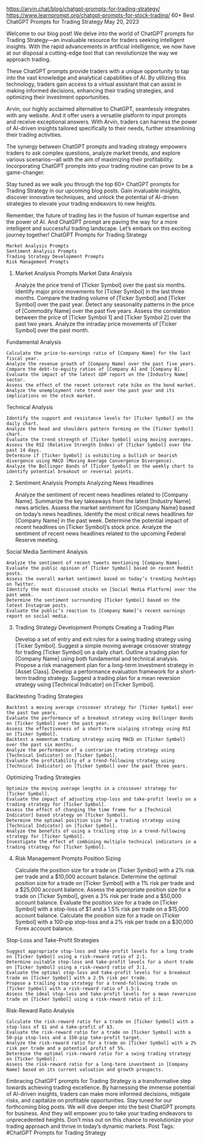 https://arvin.chat/blog/chatgpt-prompts-for-trading-strategy/
https://www.learnprompt.org/chatgpt-prompts-for-stock-trading/
60+ Best ChatGPT Prompts for Trading Strategy
May 20, 2023

Welcome to our blog post! We delve into the world of ChatGPT prompts for Trading Strategy—an invaluable resource for traders seeking intelligent insights. With the rapid advancements in artificial intelligence, we now have at our disposal a cutting-edge tool that can revolutionize the way we approach trading.

These ChatGPT prompts provide traders with a unique opportunity to tap into the vast knowledge and analytical capabilities of AI. By utilizing this technology, traders gain access to a virtual assistant that can assist in making informed decisions, enhancing their trading strategies, and optimizing their investment opportunities.

Arvin, our highly acclaimed alternative to ChatGPT, seamlessly integrates with any website. And it offer users a versatile platform to input prompts and receive exceptional answers. With Arvin, traders can harness the power of AI-driven insights tailored specifically to their needs, further streamlining their trading activities.

The synergy between ChatGPT prompts and trading strategy empowers traders to ask complex questions, analyze market trends, and explore various scenarios—all with the aim of maximizing their profitability. Incorporating ChatGPT prompts into your trading routine can prove to be a game-changer.

Stay tuned as we walk you through the top 60+ ChatGPT prompts for Trading Strategy in our upcoming blog posts. Gain invaluable insights, discover innovative techniques, and unlock the potential of AI-driven strategies to elevate your trading endeavors to new heights.

Remember, the future of trading lies in the fusion of human expertise and the power of AI. And ChatGPT prompt are paving the way for a more intelligent and successful trading landscape. Let’s embark on this exciting journey together!
ChatGPT Prompts for Trading Strategy

    Market Analysis Prompts
    Sentiment Analysis Prompts
    Trading Strategy Development Prompts
    Risk Management Prompts

1. Market Analysis Prompts
Market Data Analysis

    Analyze the price trend of [Ticker Symbol] over the past six months.
    Identify major price movements for [Ticker Symbol] in the last three months.
    Compare the trading volume of [Ticker Symbol] and [Ticker Symbol] over the past year.
    Detect any seasonality patterns in the price of [Commodity Name] over the past five years.
    Assess the correlation between the price of [Ticker Symbol 1] and [Ticker Symbol 2] over the past two years.
    Analyze the intraday price movements of [Ticker Symbol] over the past month.

Fundamental Analysis

    Calculate the price-to-earnings ratio of [Company Name] for the last fiscal year.
    Analyze the revenue growth of [Company Name] over the past five years.
    Compare the debt-to-equity ratios of [Company A] and [Company B].
    Evaluate the impact of the latest GDP report on the [Industry Name] sector.
    Assess the effect of the recent interest rate hike on the bond market.
    Analyze the unemployment rate trend over the past year and its implications on the stock market.

Technical Analysis

    Identify the support and resistance levels for [Ticker Symbol] on the daily chart.
    Analyze the head and shoulders pattern forming on the [Ticker Symbol] chart.
    Evaluate the trend strength of [Ticker Symbol] using moving averages.
    Assess the RSI (Relative Strength Index) of [Ticker Symbol] over the past 14 days.
    Determine if [Ticker Symbol] is exhibiting a bullish or bearish divergence using MACD (Moving Average Convergence Divergence).
    Analyze the Bollinger Bands of [Ticker Symbol] on the weekly chart to identify potential breakout or reversal points.

2. Sentiment Analysis Prompts
Analyzing News Headlines

    Analyze the sentiment of recent news headlines related to [Company Name].
    Summarize the key takeaways from the latest [Industry Name] news articles.
    Assess the market sentiment for [Company Name] based on today’s news headlines.
    Identify the most critical news headlines for [Company Name] in the past week.
    Determine the potential impact of recent headlines on [Ticker Symbol]’s stock price.
    Analyze the sentiment of recent news headlines related to the upcoming Federal Reserve meeting.

Social Media Sentiment Analysis

    Analyze the sentiment of recent tweets mentioning [Company Name].
    Evaluate the public opinion of [Ticker Symbol] based on recent Reddit posts.
    Assess the overall market sentiment based on today’s trending hashtags on Twitter.
    Identify the most discussed stocks on [Social Media Platform] over the past week.
    Determine the sentiment surrounding [Ticker Symbol] based on the latest Instagram posts.
    Evaluate the public’s reaction to [Company Name]’s recent earnings report on social media.

3. Trading Strategy Development Prompts
Creating a Trading Plan

    Develop a set of entry and exit rules for a swing trading strategy using [Ticker Symbol].
    Suggest a simple moving average crossover strategy for trading [Ticker Symbol] on a daily chart.
    Outline a trading plan for [Company Name] using both fundamental and technical analysis.
    Propose a risk management plan for a long-term investment strategy in [Asset Class].
    Develop a performance evaluation framework for a short-term trading strategy.
    Suggest a trading plan for a mean reversion strategy using [Technical Indicator] on [Ticker Symbol].

Backtesting Trading Strategies

    Backtest a moving average crossover strategy for [Ticker Symbol] over the past two years.
    Evaluate the performance of a breakout strategy using Bollinger Bands on [Ticker Symbol] over the past year.
    Assess the effectiveness of a short-term scalping strategy using RSI on [Ticker Symbol].
    Backtest a momentum trading strategy using MACD on [Ticker Symbol] over the past six months.
    Analyze the performance of a contrarian trading strategy using [Technical Indicator] on [Ticker Symbol].
    Evaluate the profitability of a trend-following strategy using [Technical Indicator] on [Ticker Symbol] over the past three years.

Optimizing Trading Strategies

    Optimize the moving average lengths in a crossover strategy for [Ticker Symbol].
    Evaluate the impact of adjusting stop-loss and take-profit levels on a trading strategy for [Ticker Symbol].
    Assess the effect of changing the time frame for a [Technical Indicator] based strategy on [Ticker Symbol].
    Determine the optimal position size for a trading strategy using [Technical Indicator] on [Ticker Symbol].
    Analyze the benefits of using a trailing stop in a trend-following strategy for [Ticker Symbol].
    Investigate the effect of combining multiple technical indicators in a trading strategy for [Ticker Symbol].

4. Risk Management Prompts
Position Sizing

    Calculate the position size for a trade on [Ticker Symbol] with a 2% risk per trade and a $10,000 account balance.
    Determine the optimal position size for a trade on [Ticker Symbol] with a 1% risk per trade and a $25,000 account balance.
    Assess the appropriate position size for a trade on [Ticker Symbol], given a 3% risk per trade and a $50,000 account balance.
    Evaluate the position size for a trade on [Ticker Symbol] with a stop-loss of $1 and a 1.5% risk per trade on a $15,000 account balance.
    Calculate the position size for a trade on [Ticker Symbol] with a 100-pip stop-loss and a 2% risk per trade on a $30,000 Forex account balance.

Stop-Loss and Take-Profit Strategies

    Suggest appropriate stop-loss and take-profit levels for a long trade on [Ticker Symbol] using a risk-reward ratio of 2:1.
    Determine suitable stop-loss and take-profit levels for a short trade on [Ticker Symbol] using a risk-reward ratio of 3:1.
    Evaluate the optimal stop-loss and take-profit levels for a breakout trade on [Ticker Symbol] with a 2.5% risk per trade.
    Propose a trailing stop strategy for a trend-following trade on [Ticker Symbol] with a risk-reward ratio of 1.5:1.
    Assess the ideal stop-loss and take-profit levels for a mean reversion trade on [Ticker Symbol] using a risk-reward ratio of 1:1.

Risk-Reward Ratio Analysis

    Calculate the risk-reward ratio for a trade on [Ticker Symbol] with a stop-loss of $1 and a take-profit of $3.
    Evaluate the risk-reward ratio for a trade on [Ticker Symbol] with a 50-pip stop-loss and a 150-pip take-profit target.
    Analyze the risk-reward ratio for a trade on [Ticker Symbol] with a 2% risk per trade and a potential profit of 5%.
    Determine the optimal risk-reward ratio for a swing trading strategy on [Ticker Symbol].
    Assess the risk-reward ratio for a long-term investment in [Company Name] based on its current valuation and growth prospects.

Embracing ChatGPT prompts for Trading Strategy is a transformative step towards achieving trading excellence. By harnessing the immense potential of AI-driven insights, traders can make more informed decisions, mitigate risks, and capitalize on profitable opportunities.
Stay tuned for our forthcoming blog posts. We will dive deeper into the best ChatGPT prompts for business. And they will empower you to take your trading endeavors to unprecedented heights. Don’t miss out on this chance to revolutionize your trading approach and thrive in today’s dynamic markets.
Post Tags:
#ChatGPT Prompts for Trading Strategy

